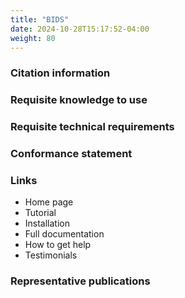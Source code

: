 ```yaml
---
title: "BIDS"
date: 2024-10-28T15:17:52-04:00
weight: 80
---
```


### Citation information

### Requisite knowledge to use

### Requisite technical requirements

### Conformance statement

### Links

- Home page
- Tutorial
- Installation
- Full documentation
- How to get help
- Testimonials

### Representative publications

